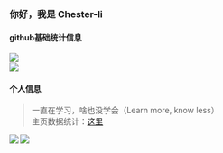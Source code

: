 ### 你好，我是 Chester-li

#### github基础统计信息
<a href="https://github.com/Minerva-Li">
  <img align="left" src="https://github-readme-stats.vercel.app/api?username=Chester-li&count_private=true&show_icons=true&theme=radical" />
</a>
<br/>
<a href="https://github.com/Minerva-Li">
  <img align="center" src="https://github-readme-stats.vercel.app/api/top-langs/?username=Chester-li&layout=compact" />
</a>


#### 个人信息
> 一直在学习，啥也没学会（Learn more, know less）<br/>
> 主页数据统计：<a href="https://github.com/anuraghazra/github-readme-stats">这里</a>



<a href="https://github.com/Minerva-Li/advanced-java">
  <img align="left" src="https://github-readme-stats.vercel.app/api/pin/?username=Chester-li&repo=advanced-java&theme=radical" />
</a>

<a href="https://github.com/Minerva-Li/JavaGuide">
  <img align="center" src="https://github-readme-stats.vercel.app/api/pin/?username=Chester-li&repo=JavaGuide&theme=radical" />
</a>




